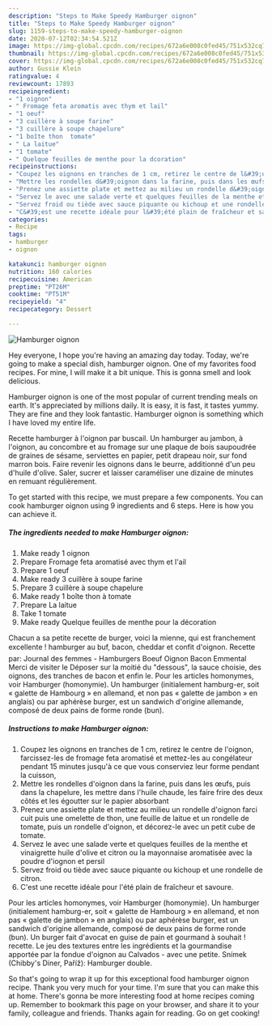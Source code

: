 ```yaml
---
description: "Steps to Make Speedy Hamburger oignon"
title: "Steps to Make Speedy Hamburger oignon"
slug: 1159-steps-to-make-speedy-hamburger-oignon
date: 2020-07-12T02:34:54.521Z
image: https://img-global.cpcdn.com/recipes/672a6e008c0fed45/751x532cq70/hamburger-oignon-photo-principale-de-la-recette.jpg
thumbnail: https://img-global.cpcdn.com/recipes/672a6e008c0fed45/751x532cq70/hamburger-oignon-photo-principale-de-la-recette.jpg
cover: https://img-global.cpcdn.com/recipes/672a6e008c0fed45/751x532cq70/hamburger-oignon-photo-principale-de-la-recette.jpg
author: Gussie Klein
ratingvalue: 4
reviewcount: 17893
recipeingredient:
- "1 oignon"
- " Fromage feta aromatis avec thym et lail"
- "1 oeuf"
- "3 cuillère à soupe farine"
- "3 cuillère à soupe chapelure"
- "1 boîte thon  tomate"
- " La laitue"
- "1 tomate"
- " Quelque feuilles de menthe pour la dcoration"
recipeinstructions:
- "Coupez les oignons en tranches de 1 cm, retirez le centre de l&#39;oignon, farcissez-les de fromage feta aromatisé et mettez-les au congélateur pendant 15 minutes jusqu&#39;à ce que vous conserviez leur forme pendant la cuisson,"
- "Mettre les rondelles d&#39;oignon dans la farine, puis dans les œufs, puis dans la chapelure, les mettre dans l&#39;huile chaude, les faire frire des deux côtés et les égoutter sur le papier absorbant"
- "Prenez une assiette plate et mettez au milieu un rondelle d&#39;oignon farci cuit puis une omelette de thon, une feuille de laitue et un rondelle de tomate, puis un rondelle d&#39;oignon, et décorez-le avec un petit cube de tomate."
- "Servez le avec une salade verte et quelques feuilles de la menthe et vinaigrette huile d&#39;olive et citron ou la mayonnaise aromatisée avec la poudre d&#39;iognon et persil"
- "Servez froid ou tiède avec sauce piquante ou kichoup et une rondelle de citron."
- "C&#39;est une recette idéale pour l&#39;été plain de fraîcheur et savoure."
categories:
- Recipe
tags:
- hamburger
- oignon

katakunci: hamburger oignon 
nutrition: 160 calories
recipecuisine: American
preptime: "PT26M"
cooktime: "PT51M"
recipeyield: "4"
recipecategory: Dessert

---
```



![Hamburger oignon](https://img-global.cpcdn.com/recipes/672a6e008c0fed45/751x532cq70/hamburger-oignon-photo-principale-de-la-recette.jpg)

Hey everyone, I hope you're having an amazing day today. Today, we're going to make a special dish, hamburger oignon. One of my favorites food recipes. For mine, I will make it a bit unique. This is gonna smell and look delicious.

Hamburger oignon is one of the most popular of current trending meals on earth. It's appreciated by millions daily. It is easy, it is fast, it tastes yummy. They are fine and they look fantastic. Hamburger oignon is something which I have loved my entire life.

Recette hamburger à l&#39;oignon par buscail. Un hamburger au jambon, à l&#39;oignon, au concombre et au fromage sur une plaque de bois saupoudrée de graines de sésame, serviettes en papier, petit drapeau noir, sur fond marron bois. Faire revenir les oignons dans le beurre, additionné d&#39;un peu d&#39;huile d&#39;olive. Saler, sucrer et laisser caraméliser une dizaine de minutes en remuant régulièrement.


To get started with this recipe, we must prepare a few components. You can cook hamburger oignon using 9 ingredients and 6 steps. Here is how you can achieve it.

<!--inarticleads1-->

##### The ingredients needed to make Hamburger oignon:

1. Make ready 1 oignon
1. Prepare  Fromage feta aromatisé avec thym et l&#39;ail
1. Prepare 1 oeuf
1. Make ready 3 cuillère à soupe farine
1. Prepare 3 cuillère à soupe chapelure
1. Make ready 1 boîte thon à tomate
1. Prepare  La laitue
1. Take 1 tomate
1. Make ready  Quelque feuilles de menthe pour la décoration


Chacun a sa petite recette de burger, voici la mienne, qui est franchement excellente ! hamburger au buf, bacon, cheddar et confit d&#39;oignon. Recette par: Journal des femmes - Hamburgers Boeuf Oignon Bacon Emmental Merci de visiter le Déposer sur la moitié du &#34;dessous&#34;, la sauce choisie, des oignons, des tranches de bacon et enfin le. Pour les articles homonymes, voir Hamburger (homonymie). Un hamburger (initialement hamburg-er, soit « galette de Hambourg » en allemand, et non pas « galette de jambon » en anglais) ou par aphérèse burger, est un sandwich d&#39;origine allemande, composé de deux pains de forme ronde (bun). 

<!--inarticleads2-->

##### Instructions to make Hamburger oignon:

1. Coupez les oignons en tranches de 1 cm, retirez le centre de l&#39;oignon, farcissez-les de fromage feta aromatisé et mettez-les au congélateur pendant 15 minutes jusqu&#39;à ce que vous conserviez leur forme pendant la cuisson,
1. Mettre les rondelles d&#39;oignon dans la farine, puis dans les œufs, puis dans la chapelure, les mettre dans l&#39;huile chaude, les faire frire des deux côtés et les égoutter sur le papier absorbant
1. Prenez une assiette plate et mettez au milieu un rondelle d&#39;oignon farci cuit puis une omelette de thon, une feuille de laitue et un rondelle de tomate, puis un rondelle d&#39;oignon, et décorez-le avec un petit cube de tomate.
1. Servez le avec une salade verte et quelques feuilles de la menthe et vinaigrette huile d&#39;olive et citron ou la mayonnaise aromatisée avec la poudre d&#39;iognon et persil
1. Servez froid ou tiède avec sauce piquante ou kichoup et une rondelle de citron.
1. C&#39;est une recette idéale pour l&#39;été plain de fraîcheur et savoure.


Pour les articles homonymes, voir Hamburger (homonymie). Un hamburger (initialement hamburg-er, soit « galette de Hambourg » en allemand, et non pas « galette de jambon » en anglais) ou par aphérèse burger, est un sandwich d&#39;origine allemande, composé de deux pains de forme ronde (bun). Un burger fait d&#39;avocat en guise de pain et gourmand à souhait ! recette. Le jeu des textures entre les ingrédients et la gourmandise apportée par la fondue d&#39;oignon au Calvados - avec une petite. Snímek (Chibby&#39;s Diner, Paříž): Hamburger double. 

So that's going to wrap it up for this exceptional food hamburger oignon recipe. Thank you very much for your time. I'm sure that you can make this at home. There's gonna be more interesting food at home recipes coming up. Remember to bookmark this page on your browser, and share it to your family, colleague and friends. Thanks again for reading. Go on get cooking!
